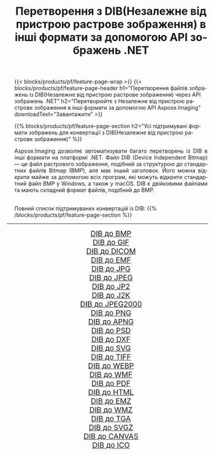 ﻿---
title: Перетворення з DIB(Незалежне від пристрою растрове зображення) в інші формати за допомогою API зображень .NET 
weight: 3920
url: /uk/net/conversion/from/dib 
lang: uk
langdirlevel: 2
locales: zh-hans,ja,it,ru,de,es,fr,nl,id,lt,pl,pt,vi,tr,ko,zh-hant,ar,hi,th,sv,cs,uk,he
description: За допомогою Aspose.Imaging ви можете легко конвертувати з DIB(Незалежне від пристрою растрове зображення) в інші формати
---

{{< blocks/products/pf/feature-page-wrap >}}
{{< blocks/products/pf/feature-page-header h1="Перетворення файлів зображень із DIB(Незалежне від пристрою растрове зображення) через API зображень .NET" h2="Перетворюйте з Незалежне від пристрою растрове зображення в інші формати за допомогою API Aspose.Imaging" downloadText="Завантажити" >}}


{{% blocks/products/pf/feature-page-section  h2="Усі підтримувані формати зображень для конвертації з DIB(Незалежне від пристрою растрове зображення)" %}}
<p align=justify>Aspose.Imaging дозволяє автоматизувати багато перетворень із DIB в інші формати на платформі .NET. Файл DIB (Device Independent Bitmap) — це файл растрового зображення, подібний за структурою до стандартних файлів Bitmap (BMP), але має інший заголовок. Його можна відкрити майже за допомогою всіх програм, які можуть відкрити стандартний файл BMP у Windows, а також у macOS. DIB є двійковими файлами та мають складний формат файлів, подібний до BMP.</p>
<br/>
Повний список підтримуваних конвертацій із DIB:
{{% /blocks/products/pf/feature-page-section %}}
<div class="container-fluid productfamilypage bg-gray">
    <div class="convertypes bg-gray agp-content section">
        <div class="container">
		<hr style="margin-left:-20px;"/>
		<div class="row other-converters" style="gap: 10px;font-size: 19px;text-align:center;">
		    <div class='col-md-2 other-converter remove-lp remove-rp'><a href="/imaging/uk/net/conversion/dib-to-bmp" style="padding:15px;">DIB до BMP</a></div><div class='col-md-2 other-converter remove-lp remove-rp'><a href="/imaging/uk/net/conversion/dib-to-gif" style="padding:15px;">DIB до GIF</a></div><div class='col-md-2 other-converter remove-lp remove-rp'><a href="/imaging/uk/net/conversion/dib-to-dicom" style="padding:15px;">DIB до DICOM</a></div><div class='col-md-2 other-converter remove-lp remove-rp'><a href="/imaging/uk/net/conversion/dib-to-emf" style="padding:15px;">DIB до EMF</a></div><div class='col-md-2 other-converter remove-lp remove-rp'><a href="/imaging/uk/net/conversion/dib-to-jpg" style="padding:15px;">DIB до JPG</a></div><div class='col-md-2 other-converter remove-lp remove-rp'><a href="/imaging/uk/net/conversion/dib-to-jpeg" style="padding:15px;">DIB до JPEG</a></div><div class='col-md-2 other-converter remove-lp remove-rp'><a href="/imaging/uk/net/conversion/dib-to-jp2" style="padding:15px;">DIB до JP2</a></div><div class='col-md-2 other-converter remove-lp remove-rp'><a href="/imaging/uk/net/conversion/dib-to-j2k" style="padding:15px;">DIB до J2K</a></div><div class='col-md-2 other-converter remove-lp remove-rp'><a href="/imaging/uk/net/conversion/dib-to-jpeg2000" style="padding:15px;">DIB до JPEG2000</a></div><div class='col-md-2 other-converter remove-lp remove-rp'><a href="/imaging/uk/net/conversion/dib-to-png" style="padding:15px;">DIB до PNG</a></div><div class='col-md-2 other-converter remove-lp remove-rp'><a href="/imaging/uk/net/conversion/dib-to-apng" style="padding:15px;">DIB до APNG</a></div><div class='col-md-2 other-converter remove-lp remove-rp'><a href="/imaging/uk/net/conversion/dib-to-psd" style="padding:15px;">DIB до PSD</a></div><div class='col-md-2 other-converter remove-lp remove-rp'><a href="/imaging/uk/net/conversion/dib-to-dxf" style="padding:15px;">DIB до DXF</a></div><div class='col-md-2 other-converter remove-lp remove-rp'><a href="/imaging/uk/net/conversion/dib-to-svg" style="padding:15px;">DIB до SVG</a></div><div class='col-md-2 other-converter remove-lp remove-rp'><a href="/imaging/uk/net/conversion/dib-to-tiff" style="padding:15px;">DIB до TIFF</a></div><div class='col-md-2 other-converter remove-lp remove-rp'><a href="/imaging/uk/net/conversion/dib-to-webp" style="padding:15px;">DIB до WEBP</a></div><div class='col-md-2 other-converter remove-lp remove-rp'><a href="/imaging/uk/net/conversion/dib-to-wmf" style="padding:15px;">DIB до WMF</a></div><div class='col-md-2 other-converter remove-lp remove-rp'><a href="/imaging/uk/net/conversion/dib-to-pdf" style="padding:15px;">DIB до PDF</a></div><div class='col-md-2 other-converter remove-lp remove-rp'><a href="/imaging/uk/net/conversion/dib-to-html" style="padding:15px;">DIB до HTML</a></div><div class='col-md-2 other-converter remove-lp remove-rp'><a href="/imaging/uk/net/conversion/dib-to-emz" style="padding:15px;">DIB до EMZ</a></div><div class='col-md-2 other-converter remove-lp remove-rp'><a href="/imaging/uk/net/conversion/dib-to-wmz" style="padding:15px;">DIB до WMZ</a></div><div class='col-md-2 other-converter remove-lp remove-rp'><a href="/imaging/uk/net/conversion/dib-to-tga" style="padding:15px;">DIB до TGA</a></div><div class='col-md-2 other-converter remove-lp remove-rp'><a href="/imaging/uk/net/conversion/dib-to-svgz" style="padding:15px;">DIB до SVGZ</a></div><div class='col-md-2 other-converter remove-lp remove-rp'><a href="/imaging/uk/net/conversion/dib-to-canvas" style="padding:15px;">DIB до CANVAS</a></div><div class='col-md-2 other-converter remove-lp remove-rp'><a href="/imaging/uk/net/conversion/dib-to-ico" style="padding:15px;">DIB до ICO</a></div>
                </div>
        </div>
    </div>
</div>
<br/>

